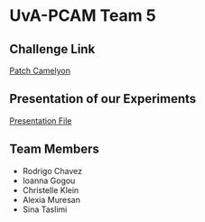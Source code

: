 # UvA-PCAM Team 5

## Challenge Link
[Patch Camelyon](https://patchcamelyon.grand-challenge.org/)

## Presentation of our Experiments
[Presentation File](results/presentation.pdf)

## Team Members
- Rodrigo Chavez
- Ioanna Gogou
- Christelle Klein
- Alexia Muresan
- Sina Taslimi
